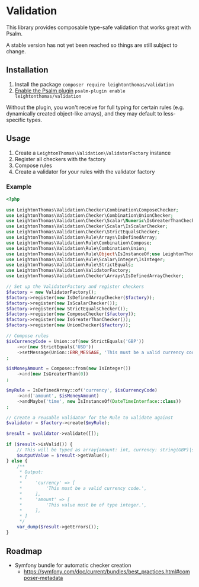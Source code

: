 # Validation

This library provides composable type-safe validation that works great with Psalm.

A stable version has not yet been reached so things are still subject to change.

## Installation

1. Install the package `composer require leightonthomas/validation`
1. [Enable the Psalm plugin](https://psalm.dev/docs/running_psalm/plugins/using_plugins/) `psalm-plugin enable leightonthomas/validation`

Without the plugin, you won't receive for full typing for certain rules (e.g. dynamically created object-like arrays), and they may default to less-specific types.

## Usage
1. Create a `LeightonThomas\Validation\ValidatorFactory` instance
1. Register all checkers with the factory
1. Compose rules
1. Create a validator for your rules with the validator factory

### Example

```php
<?php

use LeightonThomas\Validation\Checker\Combination\ComposeChecker;
use LeightonThomas\Validation\Checker\Combination\UnionChecker;
use LeightonThomas\Validation\Checker\Scalar\Numeric\IsGreaterThanChecker;
use LeightonThomas\Validation\Checker\Scalar\IsScalarChecker;
use LeightonThomas\Validation\Checker\StrictEqualsChecker;
use LeightonThomas\Validation\Rule\Arrays\IsDefinedArray;
use LeightonThomas\Validation\Rule\Combination\Compose;
use LeightonThomas\Validation\Rule\Combination\Union;
use LeightonThomas\Validation\Rule\Object\IsInstanceOf;use LeightonThomas\Validation\Rule\Scalar\Numeric\IsGreaterThan;
use LeightonThomas\Validation\Rule\Scalar\Integer\IsInteger;
use LeightonThomas\Validation\Rule\StrictEquals;
use LeightonThomas\Validation\ValidatorFactory;
use LeightonThomas\Validation\Checker\Arrays\IsDefinedArrayChecker;

// Set up the ValidatorFactory and register checkers
$factory = new ValidatorFactory();
$factory->register(new IsDefinedArrayChecker($factory));
$factory->register(new IsScalarChecker());
$factory->register(new StrictEqualsChecker());
$factory->register(new ComposeChecker($factory));
$factory->register(new IsGreaterThanChecker());
$factory->register(new UnionChecker($factory));

// Compose rules
$isCurrencyCode = Union::of(new StrictEquals('GBP'))
    ->or(new StrictEquals('USD'))
    ->setMessage(Union::ERR_MESSAGE, 'This must be a valid currency code.')
;

$isMoneyAmount = Compose::from(new IsInteger())
    ->and(new IsGreaterThan(0))
;

$myRule = IsDefinedArray::of('currency', $isCurrencyCode)
    ->and('amount', $isMoneyAmount)
    ->andMaybe('time', new IsInstanceOf(DateTimeInterface::class))
;

// Create a reusable validator for the Rule to validate against
$validator = $factory->create($myRule);

$result = $validator->validate([]);

if ($result->isValid()) {
    // This will be typed as array{amount: int, currency: string(GBP)|string(USD), time?: DateTimeInterface}
    $outputValue = $result->getValue();
} else {
    /**
     * Output:
     * [
     *     'currency' => [
     *         'This must be a valid currency code.',
     *     ],
     *     'amount' => [
     *         'This value must be of type integer.',
     *     ],
     * ]
     */
    var_dump($result->getErrors());
}
```

## Roadmap

* Symfony bundle for automatic checker creation
  * https://symfony.com/doc/current/bundles/best_practices.html#composer-metadata

